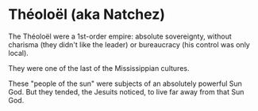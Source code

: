 # Théoloël (aka Natchez)

The Théoloël were a 1st-order empire: absolute sovereignty, without charisma (they didn't like the leader) or bureaucracy (his control was only local).

They were one of the last of the Mississippian cultures.

These "people of the sun" were subjects of an absolutely powerful Sun God.
But they tended, the Jesuits noticed, to live far away from that Sun God.
